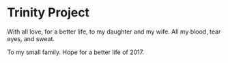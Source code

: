 # Trinity Project

With all love, for a better life, to my daughter and my wife.
All my blood, tear eyes, and sweat.

To my small family. Hope for a better life of 2017.
